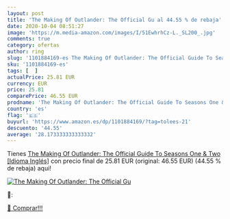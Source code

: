 ```yaml
---
layout: post
title: 'The Making Of Outlander: The Official Gu al 44.55 % de rebaja'
date: 2020-10-04 08:51:27
image: 'https://m.media-amazon.com/images/I/51EwhrhCz-L._SL200_.jpg'
comments: true
category: ofertas
author: ring
slug: '1101884169-es The Making Of Outlander: The Official Guide To Seasons One...'
sku: '1101884169-es'
tags: [  ]
actualPrice: 25.81 EUR
currency: EUR
price: 25.81
comparePrice: 46.55 EUR
prodname: 'The Making Of Outlander: The Official Guide To Seasons One & Two [Idioma Inglés]'
country: 'es'
flag: '🇪🇸'
buyurl: 'https://www.amazon.es/dp/1101884169/?tag=tolees-21'
descuento: '44.55'
average: '28.173333333333332'
---
```


Tienes [The Making Of Outlander: The Official Guide To Seasons One & Two [Idioma Inglés]](https://www.amazon.es/dp/1101884169/?tag=tolees-21) con precio final de  25.81 EUR (original: 46.55 EUR) (44.55 %  de rebaja) aqui!

[![The Making Of Outlander: The Official Gu](https://m.media-amazon.com/images/I/51EwhrhCz-L._SL200_.jpg)](https://www.amazon.es/dp/1101884169/?tag=tolees-21)

🔎:


[🛒 Comprar!!!](https://www.amazon.es/dp/1101884169/?tag=tolees-21)
